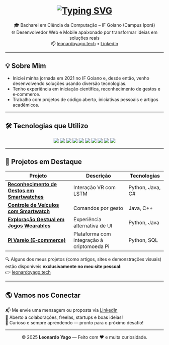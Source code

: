<!-- README estilizado para Leonardo Yago -->

<h1 align="center">
  <a href="https://git.io/typing-svg"><img src="https://readme-typing-svg.demolab.com?font=Fira+Code&pause=3000&width=435&lines=%F0%9F%91%8B+Ol%C3%A1%2C+eu+sou+o+Leonardo+Yago." alt="Typing SVG" /></a>
</h1>

<p align="center">
🎓 Bacharel em Ciência da Computação – IF Goiano (Campus Iporá) <br>
🌐 Desenvolvedor Web e Mobile apaixonado por transformar ideias em soluções reais <br>
📫 <a href="https://">leonardoyago.tech</a> • <a href="https://www.linkedin.com/in/leonardo-yago-nascimento-silva-a800071ab/">LinkedIn</a>
</p>

---

## 💡 Sobre Mim

- Iniciei minha jornada em 2021 no IF Goiano e, desde então, venho desenvolvendo soluções usando diversão tecnologias.  
- Tenho experiência em iniciação científica, reconhecimento de gestos e e‑commerce.  
- Trabalho com projetos de código aberto, iniciativas pessoais e artigos acadêmicos.  

---

## 🛠️ Tecnologias que Utilizo

<div align="center">
  <img src="https://img.shields.io/badge/C-00599C?style=for-the-badge&logo=c&logoColor=white" />
  <img src="https://img.shields.io/badge/Java-ED8B00?style=for-the-badge&logo=openjdk&logoColor=white" />
  <img src="https://img.shields.io/badge/Python-14354C?style=for-the-badge&logo=python&logoColor=white" />
  <img src="https://img.shields.io/badge/JavaScript-F7DF1E?style=for-the-badge&logo=javascript&logoColor=black" />
  <img src="https://img.shields.io/badge/PHP-777BB4?style=for-the-badge&logo=php&logoColor=white" />
  <img src="https://img.shields.io/badge/MySQL-4479A1?style=for-the-badge&logo=mysql&logoColor=white" />
  <img src="https://img.shields.io/badge/Docker-2496ED?style=for-the-badge&logo=docker&logoColor=white" />
  <img src="https://img.shields.io/badge/Django-092E20?style=for-the-badge&logo=django&logoColor=white" />
  <img src="https://img.shields.io/badge/Node.js-339933?style=for-the-badge&logo=nodedotjs&logoColor=white" />
  <img src="https://img.shields.io/badge/React-20232A?style=for-the-badge&logo=react&logoColor=61DAFB" />
</div>

---

## 🚀 Projetos em Destaque

| Projeto | Descrição | Tecnologias |
|--------|-----------|-------------|
| [**Reconhecimento de Gestos em Smartwatches**](https://dl.acm.org/doi/10.1145/3691573.3691615) | Interação VR com LSTM | Python, Java, C# |
| [**Controle de Veículos com Smartwatch**](https://link.springer.com/chapter/10.1007/978-3-031-60480-5_13) | Comandos por gesto | Java, C++ |
| [**Exploração Gestual em Jogos Wearables**](https://link.springer.com/chapter/10.1007/978-3-031-77389-1_35) | Experiência alternativa de UI | Python, Java |
| [**Pi Varejo (E‑commerce)**](https://leonardoyago.tech) | Plataforma com integração à criptomoeda Pi | Python, SQL |

🔍 Alguns dos meus projetos (como artigos, sites e demonstrações visuais) estão disponíveis **exclusivamente no meu site pessoal**:  
👉 [leonardoyago.tech](https://leonardoyago.tech)

---

## 🌎 Vamos nos Conectar

📬 Me envie uma mensagem ou proposta via [LinkedIn](https://www.linkedin.com/in/leonardo-yago-nascimento-silva-a800071ab/)  
💬 Aberto a colaborações, freelas, startups e boas ideias!  
🧠 Curioso e sempre aprendendo — pronto para o próximo desafio!

---

<p align="center">© 2025 <strong>Leonardo Yago</strong> — Feito com ❤️ e muita curiosidade.</p>
